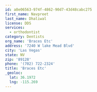 ```yaml
---
id: a8e06563-974f-4862-90d7-43d48cabc275
first_name: Navpreet
last_name: Dhaliwal
license: DDS
services:
  - orthodontist
category: Dentists
org_name: 'Braces Etc'
address: '7240 W lake Mead Blvd'
city: 'Las Vegas'
state: NV
zip: '89128'
phone: '(702) 722-2324'
title: 'Braces Etc'
_geoloc:
  lat: 36.1972
  lng: -115.269
---
```

